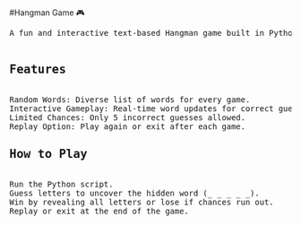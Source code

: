 #Hangman Game 🎮
<pre>A fun and interactive text-based Hangman game built in Python! Guess the letters, uncover the word, and enjoy the challenge with limited attempts.

<h2>Features</h2>
Random Words: Diverse list of words for every game.
Interactive Gameplay: Real-time word updates for correct guesses.
Limited Chances: Only 5 incorrect guesses allowed.
Replay Option: Play again or exit after each game.
<h2>How to Play</h2>
Run the Python script.
Guess letters to uncover the hidden word (_ _ _ _ _).
Win by revealing all letters or lose if chances run out.
Replay or exit at the end of the game.
</pre>
